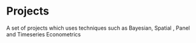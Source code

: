 # Projects
A set of projects which uses techniques such as Bayesian, Spatial , Panel and Timeseries Econometrics
